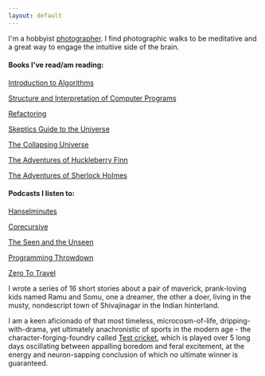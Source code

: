 ```yaml
---
layout: default
---
```

I'm a hobbyist [photographer](https://www.instagram.com/cs31415). I find photographic walks to be meditative and a great way to engage the intuitive side of the brain.
	
#### Books I've read/am reading:
[Introduction to Algorithms](https://www.amazon.com/Introduction-Algorithms-3rd-MIT-Press/dp/0262033844/ref=sr_1_4?dchild=1&keywords=algorithms&qid=1591395518&sr=8-4)

[Structure and Interpretation of Computer Programs](https://www.amazon.com/Structure-Interpretation-Computer-Programs-Engineering/dp/0262510871/ref=sr_1_1?crid=LMZZR2WABYZH&dchild=1&keywords=structure+and+interpretation+of+computer+programs&qid=1591395553&sprefix=structure+and+%2Caps%2C209&sr=8-1)

[Refactoring](https://www.amazon.com/Refactoring-Improving-Existing-Addison-Wesley-Signature/dp/0134757599/ref=sr_1_1?crid=1RBUOMK3L3E97&dchild=1&keywords=refactoring+martin+fowler&qid=1591395577&sprefix=Refactoring%2Caps%2C234&sr=8-1)

[Skeptics Guide to the Universe](https://www.amazon.com/Skeptics-Guide-Universe-Really-Increasingly-ebook/dp/B079L5FDBJ/ref=sr_1_1?crid=3P8QWLJYZUW1E&dchild=1&keywords=skeptics+guide+to+the+universe+book&qid=1591395597&sprefix=skeptics+%2Caps%2C218&sr=8-1)

[The Collapsing Universe](https://www.amazon.com/Collapsing-Universe-Story-Black-Holes/dp/0802704867/ref=sr_1_1?dchild=1&keywords=the+collapsing+universe&qid=1591395616&sr=8-1)

[The Adventures of Huckleberry Finn](https://www.amazon.com/Adventures-Huckleberry-Finn-Mark-Twain/dp/1499296983/ref=sr_1_1_sspa?crid=1WBOQDYGL1AV6&dchild=1&keywords=huckleberry+finn+by+mark+twain&qid=1591395633&sprefix=huck%2Caps%2C211&sr=8-1-spons&psc=1&spLa=ZW5jcnlwdGVkUXVhbGlmaWVyPUExTVdQS0ZVN01XMzBKJmVuY3J5cHRlZElkPUExMDQ2NDc2MktPOFpMNFlBVk5HVSZlbmNyeXB0ZWRBZElkPUEwNDkwMjIyMjdJOFBVVE1WRDM0OCZ3aWRnZXROYW1lPXNwX2F0ZiZhY3Rpb249Y2xpY2tSZWRpcmVjdCZkb05vdExvZ0NsaWNrPXRydWU=)

[The Adventures of Sherlock Holmes](https://www.amazon.com/Adventures-Sherlock-Holmes-AmazonClassics-ebook/dp/B07NTTQVM3/ref=sr_1_5?crid=XC9B3JUG42OU&dchild=1&keywords=adventures+of+sherlock+holmes+book&qid=1591395667&sprefix=adventures+of+sher%2Caps%2C214&sr=8-5)			
	
#### Podcasts I listen to:
[Hanselminutes](https://hanselminutes.simplecast.com/)

[Corecursive](https://corecursive.com/)

[The Seen and the Unseen](https://seenunseen.in/)

[Programming Throwdown](https://www.programmingthrowdown.com/)

[Zero To Travel](https://zerototravel.com/travel-podcast/)
		

I wrote a series of 16 short stories about a pair of maverick, prank-loving kids named Ramu and Somu,
one a dreamer, the other a doer, living in the musty, nondescript town of Shivajinagar in the Indian 
hinterland. 
	

I am a keen aficionado of that most timeless, microcosm-of-life, dripping-with-drama, yet ultimately anachronistic of sports in the modern age - the character-forging-foundry called [Test cricket](https://en.wikipedia.org/wiki/Test_cricket), which is played over 5 long days oscillating between appalling boredom and feral excitement, at the energy and neuron-sapping conclusion of which no ultimate winner is guaranteed.


